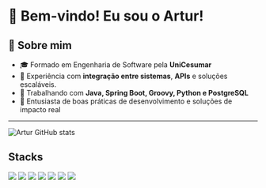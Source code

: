 # 👋 Bem-vindo! Eu sou o Artur! 

## 🧠 Sobre mim

- 🎓 Formado em Engenharia de Software pela **UniCesumar**
- 🔁 Experiência com **integração entre sistemas**, **APIs** e soluções escaláveis.
- 🧰 Trabalhando com **Java, Spring Boot, Groovy, Python e PostgreSQL**
- 🚀 Entusiasta de boas práticas de desenvolvimento e soluções de impacto real

---

![Artur GitHub stats](https://github-readme-stats.vercel.app/api?username=arturcadorin&show_icons=true&theme=tokyonight)

## Stacks

<div>
    <img src="https://img.shields.io/badge/Bootstrap-563D7C?style=for-the-badge&logo=bootstrap&logoColor=white" />
    <img src="https://img.shields.io/badge/JavaScript-F7DF1E?style=for-the-badge&logo=javascript&logoColor=black" />
    <img src="https://img.shields.io/badge/Java-ED8B00?style=for-the-badge&logo=openjdk&logoColor=white" />    
    <img src="https://img.shields.io/badge/Spring%20Boot-6DB33F?style=for-the-badge&logo=springboot&logoColor=white" />
    <img src="https://img.shields.io/badge/python-3670A0?style=for-the-badge&logo=python&logoColor=ffdd54" />
    <img src="https://img.shields.io/badge/MySQL-00000F?style=for-the-badge&logo=mysql&logoColor=white" />
    <img src="https://img.shields.io/badge/postgresql-4169e1?style=for-the-badge&logo=postgresql&logoColor=white" />
</div>
